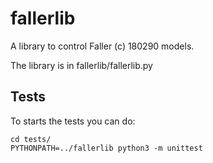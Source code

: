 # fallerlib
A library to control Faller (c) 180290 models. 

The library is in fallerlib/fallerlib.py

Tests
-----
To starts the tests you can do:

```console
cd tests/
PYTHONPATH=../fallerlib python3 -m unittest
```


